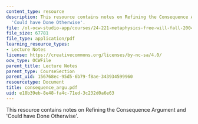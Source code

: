 ```yaml
---
content_type: resource
description: This resource contains notes on Refining the Consequence Argument and
  'Could have Done Otherwise'.
file: /ol-ocw-studio-app/courses/24-221-metaphysics-free-will-fall-2004/e18b39eb8e48fa4c71ed3c232d0a6e63_consequence_argu.pdf
file_size: 67781
file_type: application/pdf
learning_resource_types:
- Lecture Notes
license: https://creativecommons.org/licenses/by-nc-sa/4.0/
ocw_type: OCWFile
parent_title: Lecture Notes
parent_type: CourseSection
parent_uid: 156768ec-95d5-6b79-f8ae-343934599960
resourcetype: Document
title: consequence_argu.pdf
uid: e18b39eb-8e48-fa4c-71ed-3c232d0a6e63
---
```

This resource contains notes on Refining the Consequence Argument and 'Could have Done Otherwise'.